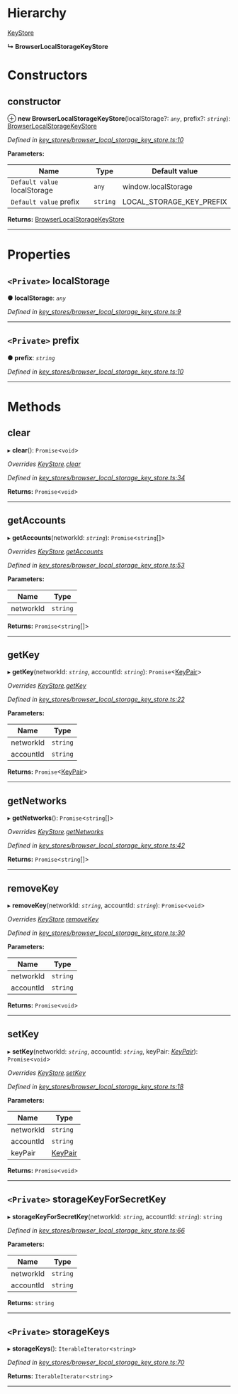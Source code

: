 

# Hierarchy

 [KeyStore](_key_stores_keystore_.keystore.md)

**↳ BrowserLocalStorageKeyStore**

# Constructors

<a id="constructor"></a>

##  constructor

⊕ **new BrowserLocalStorageKeyStore**(localStorage?: *`any`*, prefix?: *`string`*): [BrowserLocalStorageKeyStore](_key_stores_browser_local_storage_key_store_.browserlocalstoragekeystore.md)

*Defined in [key_stores/browser_local_storage_key_store.ts:10](https://github.com/nearprotocol/nearlib/blob/b17214a/src.ts/key_stores/browser_local_storage_key_store.ts#L10)*

**Parameters:**

| Name | Type | Default value |
| ------ | ------ | ------ |
| `Default value` localStorage | `any` |  window.localStorage |
| `Default value` prefix | `string` |  LOCAL_STORAGE_KEY_PREFIX |

**Returns:** [BrowserLocalStorageKeyStore](_key_stores_browser_local_storage_key_store_.browserlocalstoragekeystore.md)

___

# Properties

<a id="localstorage"></a>

## `<Private>` localStorage

**● localStorage**: *`any`*

*Defined in [key_stores/browser_local_storage_key_store.ts:9](https://github.com/nearprotocol/nearlib/blob/b17214a/src.ts/key_stores/browser_local_storage_key_store.ts#L9)*

___
<a id="prefix"></a>

## `<Private>` prefix

**● prefix**: *`string`*

*Defined in [key_stores/browser_local_storage_key_store.ts:10](https://github.com/nearprotocol/nearlib/blob/b17214a/src.ts/key_stores/browser_local_storage_key_store.ts#L10)*

___

# Methods

<a id="clear"></a>

##  clear

▸ **clear**(): `Promise`<`void`>

*Overrides [KeyStore](_key_stores_keystore_.keystore.md).[clear](_key_stores_keystore_.keystore.md#clear)*

*Defined in [key_stores/browser_local_storage_key_store.ts:34](https://github.com/nearprotocol/nearlib/blob/b17214a/src.ts/key_stores/browser_local_storage_key_store.ts#L34)*

**Returns:** `Promise`<`void`>

___
<a id="getaccounts"></a>

##  getAccounts

▸ **getAccounts**(networkId: *`string`*): `Promise`<`string`[]>

*Overrides [KeyStore](_key_stores_keystore_.keystore.md).[getAccounts](_key_stores_keystore_.keystore.md#getaccounts)*

*Defined in [key_stores/browser_local_storage_key_store.ts:53](https://github.com/nearprotocol/nearlib/blob/b17214a/src.ts/key_stores/browser_local_storage_key_store.ts#L53)*

**Parameters:**

| Name | Type |
| ------ | ------ |
| networkId | `string` |

**Returns:** `Promise`<`string`[]>

___
<a id="getkey"></a>

##  getKey

▸ **getKey**(networkId: *`string`*, accountId: *`string`*): `Promise`<[KeyPair](_utils_key_pair_.keypair.md)>

*Overrides [KeyStore](_key_stores_keystore_.keystore.md).[getKey](_key_stores_keystore_.keystore.md#getkey)*

*Defined in [key_stores/browser_local_storage_key_store.ts:22](https://github.com/nearprotocol/nearlib/blob/b17214a/src.ts/key_stores/browser_local_storage_key_store.ts#L22)*

**Parameters:**

| Name | Type |
| ------ | ------ |
| networkId | `string` |
| accountId | `string` |

**Returns:** `Promise`<[KeyPair](_utils_key_pair_.keypair.md)>

___
<a id="getnetworks"></a>

##  getNetworks

▸ **getNetworks**(): `Promise`<`string`[]>

*Overrides [KeyStore](_key_stores_keystore_.keystore.md).[getNetworks](_key_stores_keystore_.keystore.md#getnetworks)*

*Defined in [key_stores/browser_local_storage_key_store.ts:42](https://github.com/nearprotocol/nearlib/blob/b17214a/src.ts/key_stores/browser_local_storage_key_store.ts#L42)*

**Returns:** `Promise`<`string`[]>

___
<a id="removekey"></a>

##  removeKey

▸ **removeKey**(networkId: *`string`*, accountId: *`string`*): `Promise`<`void`>

*Overrides [KeyStore](_key_stores_keystore_.keystore.md).[removeKey](_key_stores_keystore_.keystore.md#removekey)*

*Defined in [key_stores/browser_local_storage_key_store.ts:30](https://github.com/nearprotocol/nearlib/blob/b17214a/src.ts/key_stores/browser_local_storage_key_store.ts#L30)*

**Parameters:**

| Name | Type |
| ------ | ------ |
| networkId | `string` |
| accountId | `string` |

**Returns:** `Promise`<`void`>

___
<a id="setkey"></a>

##  setKey

▸ **setKey**(networkId: *`string`*, accountId: *`string`*, keyPair: *[KeyPair](_utils_key_pair_.keypair.md)*): `Promise`<`void`>

*Overrides [KeyStore](_key_stores_keystore_.keystore.md).[setKey](_key_stores_keystore_.keystore.md#setkey)*

*Defined in [key_stores/browser_local_storage_key_store.ts:18](https://github.com/nearprotocol/nearlib/blob/b17214a/src.ts/key_stores/browser_local_storage_key_store.ts#L18)*

**Parameters:**

| Name | Type |
| ------ | ------ |
| networkId | `string` |
| accountId | `string` |
| keyPair | [KeyPair](_utils_key_pair_.keypair.md) |

**Returns:** `Promise`<`void`>

___
<a id="storagekeyforsecretkey"></a>

## `<Private>` storageKeyForSecretKey

▸ **storageKeyForSecretKey**(networkId: *`string`*, accountId: *`string`*): `string`

*Defined in [key_stores/browser_local_storage_key_store.ts:66](https://github.com/nearprotocol/nearlib/blob/b17214a/src.ts/key_stores/browser_local_storage_key_store.ts#L66)*

**Parameters:**

| Name | Type |
| ------ | ------ |
| networkId | `string` |
| accountId | `string` |

**Returns:** `string`

___
<a id="storagekeys"></a>

## `<Private>` storageKeys

▸ **storageKeys**(): `IterableIterator`<`string`>

*Defined in [key_stores/browser_local_storage_key_store.ts:70](https://github.com/nearprotocol/nearlib/blob/b17214a/src.ts/key_stores/browser_local_storage_key_store.ts#L70)*

**Returns:** `IterableIterator`<`string`>

___

